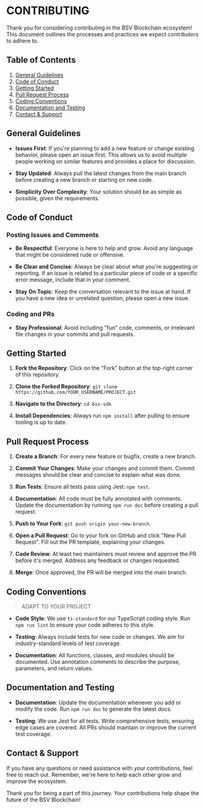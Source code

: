 # CONTRIBUTING

Thank you for considering contributing in the BSV Blockchain ecosystem! This document outlines the processes and practices we expect contributors to adhere to.

## Table of Contents

1. [General Guidelines](#general-guidelines)
2. [Code of Conduct](#code-of-conduct)
3. [Getting Started](#getting-started)
4. [Pull Request Process](#pull-request-process)
5. [Coding Conventions](#coding-conventions)
6. [Documentation and Testing](#documentation-and-testing)
7. [Contact & Support](#contact--support)

## General Guidelines

- **Issues First**: If you're planning to add a new feature or change existing behavior, please open an issue first. This allows us to avoid multiple people working on similar features and provides a place for discussion.
  
- **Stay Updated**: Always pull the latest changes from the main branch before creating a new branch or starting on new code.
  
- **Simplicity Over Complexity**: Your solution should be as simple as possible, given the requirements.

## Code of Conduct

### Posting Issues and Comments

- **Be Respectful**: Everyone is here to help and grow. Avoid any language that might be considered rude or offensive.
  
- **Be Clear and Concise**: Always be clear about what you're suggesting or reporting. If an issue is related to a particular piece of code or a specific error message, include that in your comment.
  
- **Stay On Topic**: Keep the conversation relevant to the issue at hand. If you have a new idea or unrelated question, please open a new issue.

### Coding and PRs

- **Stay Professional**: Avoid including "fun" code, comments, or irrelevant file changes in your commits and pull requests.

## Getting Started

1. **Fork the Repository**: Click on the "Fork" button at the top-right corner of this repository.
  
2. **Clone the Forked Repository**: `git clone https://github.com/YOUR_USERNAME/PROJECT.git`

3. **Navigate to the Directory**: `cd bsv-sdk`

4. **Install Dependencies**: Always run `npm install` after pulling to ensure tooling is up to date.

## Pull Request Process

1. **Create a Branch**: For every new feature or bugfix, create a new branch.
  
2. **Commit Your Changes**: Make your changes and commit them. Commit messages should be clear and concise to explain what was done.
  
3. **Run Tests**: Ensure all tests pass using Jest: `npm test`.
  
4. **Documentation**: All code must be fully annotated with comments. Update the documentation by running `npm run doc` before creating a pull request.
  
5. **Push to Your Fork**: `git push origin your-new-branch`.
  
6. **Open a Pull Request**: Go to your fork on GitHub and click "New Pull Request". Fill out the PR template, explaining your changes.
  
7. **Code Review**: At least two maintainers must review and approve the PR before it's merged. Address any feedback or changes requested.
  
8. **Merge**: Once approved, the PR will be merged into the main branch.

## Coding Conventions

> ADAPT TO YOUR PROJECT

- **Code Style**: We use `ts-standard` for our TypeScript coding style. Run `npm run lint` to ensure your code adheres to this style.

- **Testing**: Always include tests for new code or changes. We aim for industry-standard levels of test coverage.
  
- **Documentation**: All functions, classes, and modules should be documented. Use annotation comments to describe the purpose, parameters, and return values.

## Documentation and Testing

- **Documentation**: Update the documentation whenever you add or modify the code. Run `npm run doc` to generate the latest docs.
  
- **Testing**: We use Jest for all tests. Write comprehensive tests, ensuring edge cases are covered. All PRs should maintain or improve the current test coverage.

## Contact & Support

If you have any questions or need assistance with your contributions, feel free to reach out. Remember, we're here to help each other grow and improve the ecosystem.

Thank you for being a part of this journey. Your contributions help shape the future of the BSV Blockchain!
